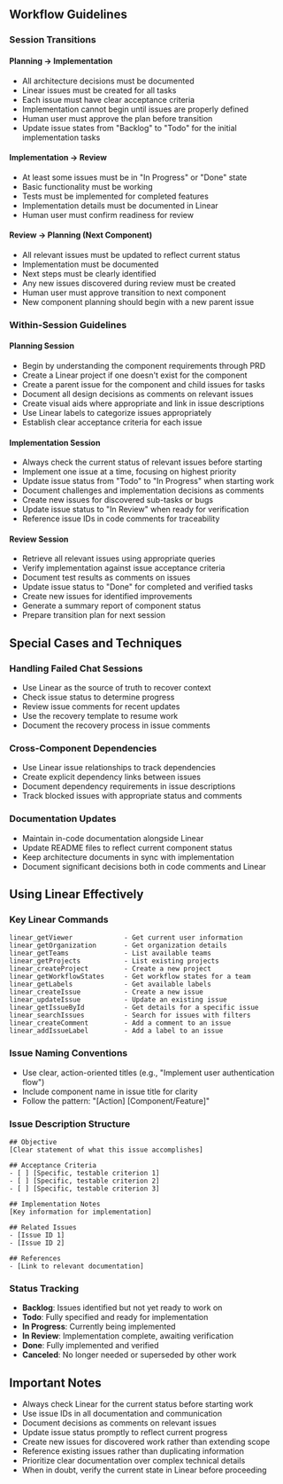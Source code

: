 ## Workflow Guidelines

### Session Transitions

#### Planning → Implementation
- All architecture decisions must be documented
- Linear issues must be created for all tasks
- Each issue must have clear acceptance criteria
- Implementation cannot begin until issues are properly defined
- Human user must approve the plan before transition
- Update issue states from "Backlog" to "Todo" for the initial implementation tasks

#### Implementation → Review
- At least some issues must be in "In Progress" or "Done" state
- Basic functionality must be working
- Tests must be implemented for completed features
- Implementation details must be documented in Linear
- Human user must confirm readiness for review

#### Review → Planning (Next Component)
- All relevant issues must be updated to reflect current status
- Implementation must be documented
- Next steps must be clearly identified
- Any new issues discovered during review must be created
- Human user must approve transition to next component
- New component planning should begin with a new parent issue

### Within-Session Guidelines

#### Planning Session
- Begin by understanding the component requirements through PRD
- Create a Linear project if one doesn't exist for the component
- Create a parent issue for the component and child issues for tasks
- Document all design decisions as comments on relevant issues
- Create visual aids where appropriate and link in issue descriptions
- Use Linear labels to categorize issues appropriately
- Establish clear acceptance criteria for each issue

#### Implementation Session
- Always check the current status of relevant issues before starting
- Implement one issue at a time, focusing on highest priority
- Update issue status from "Todo" to "In Progress" when starting work
- Document challenges and implementation decisions as comments
- Create new issues for discovered sub-tasks or bugs
- Update issue status to "In Review" when ready for verification
- Reference issue IDs in code comments for traceability

#### Review Session
- Retrieve all relevant issues using appropriate queries
- Verify implementation against issue acceptance criteria
- Document test results as comments on issues
- Update issue status to "Done" for completed and verified tasks
- Create new issues for identified improvements
- Generate a summary report of component status
- Prepare transition plan for next session

## Special Cases and Techniques

### Handling Failed Chat Sessions
- Use Linear as the source of truth to recover context
- Check issue status to determine progress
- Review issue comments for recent updates
- Use the recovery template to resume work
- Document the recovery process in issue comments

### Cross-Component Dependencies
- Use Linear issue relationships to track dependencies
- Create explicit dependency links between issues
- Document dependency requirements in issue descriptions
- Track blocked issues with appropriate status and comments

### Documentation Updates
- Maintain in-code documentation alongside Linear
- Update README files to reflect current component status
- Keep architecture documents in sync with implementation
- Document significant decisions both in code comments and Linear

## Using Linear Effectively

### Key Linear Commands

```
linear_getViewer             - Get current user information
linear_getOrganization       - Get organization details
linear_getTeams              - List available teams
linear_getProjects           - List existing projects
linear_createProject         - Create a new project
linear_getWorkflowStates     - Get workflow states for a team
linear_getLabels             - Get available labels
linear_createIssue           - Create a new issue
linear_updateIssue           - Update an existing issue
linear_getIssueById          - Get details for a specific issue
linear_searchIssues          - Search for issues with filters
linear_createComment         - Add a comment to an issue
linear_addIssueLabel         - Add a label to an issue
```

### Issue Naming Conventions
- Use clear, action-oriented titles (e.g., "Implement user authentication flow")
- Include component name in issue title for clarity
- Follow the pattern: "[Action] [Component/Feature]"

### Issue Description Structure
```
## Objective
[Clear statement of what this issue accomplishes]

## Acceptance Criteria
- [ ] [Specific, testable criterion 1]
- [ ] [Specific, testable criterion 2]
- [ ] [Specific, testable criterion 3]

## Implementation Notes
[Key information for implementation]

## Related Issues
- [Issue ID 1]
- [Issue ID 2]

## References
- [Link to relevant documentation]
```

### Status Tracking
- **Backlog**: Issues identified but not yet ready to work on
- **Todo**: Fully specified and ready for implementation
- **In Progress**: Currently being implemented
- **In Review**: Implementation complete, awaiting verification
- **Done**: Fully implemented and verified
- **Canceled**: No longer needed or superseded by other work

## Important Notes

- Always check Linear for the current status before starting work
- Use issue IDs in all documentation and communication
- Document decisions as comments on relevant issues
- Update issue status promptly to reflect current progress
- Create new issues for discovered work rather than extending scope
- Reference existing issues rather than duplicating information
- Prioritize clear documentation over complex technical details
- When in doubt, verify the current state in Linear before proceeding